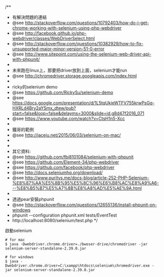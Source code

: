 /**
 * 有解決問題的連結
 * @see http://stackoverflow.com/questions/10792403/how-do-i-get-chrome-working-with-selenium-using-php-webdriver
 * @see http://facebook.github.io/php-webdriver/classes/WebDriverSelect.html
 * @see http://stackoverflow.com/questions/10382929/how-to-fix-unsupported-major-minor-version-51-0-error
 * @see http://www.sitepoint.com/using-the-selenium-web-driver-api-with-phpunit/
 * 
 * 未來跑在linux上，那要把driver放到上面，selenium才能run
 * @see http://chromedriver.storage.googleapis.com/index.html
 * 
 * ricky的selenium demo
 * @see https://github.com/RickySu/selenium-demo
 * @see https://docs.google.com/presentation/d/1L5tqUkieWTFV755krwPsGq-HXRLd4Bry2aYSmx_dtew/pub?start=false&loop=false&delayms=3000&slide=id.g8d47f2016_071
 * @see https://www.youtube.com/watch?v=CtsH1n5-Xcc
 * 
 * 鐵哥的範例
 * @see http://jaceju.net/2015/06/03/selenium-on-mac/
 * 
 * 
 * 其它資料:
 * @see https://github.com/fbi8101084/selenium-with-phpunit
 * @see https://github.com/Element-34/php-webdriver
 * @see https://github.com/facebook/php-webdriver
 * @see http://docs.seleniumhq.org/download/
 * @see http://www.puritys.me/docs-blog/article-252-PHP-Selenium-%E8%87%AA%E5%8B%95%E5%8C%96%E6%B8%AC%E8%A9%A6---%E8%B5%B7%E5%A7%8B%E8%A8%AD%E5%AE%9A.html
 * 
 * 透過pear安裝phpunit
 * @see http://stackoverflow.com/questions/12655136/install-phpunit-on-windows
 * phpunit --configuration phpunit.xml tests/EventTest
 * http://localhost:8080/selenium/test.php
 */

啟動selenium
```
# for mac
$ java -Dwebdriver.chrome.driver=./bwoser-drive/chromedriver -jar selenium-server-standalone-2.39.0.jar
```
```
# for windows
$ java -Dwebdriver.chrome.driver=C:\xampp\htdocs\selenium\chromedriver.exe -jar selenium-server-standalone-2.39.0.jar
```
 

